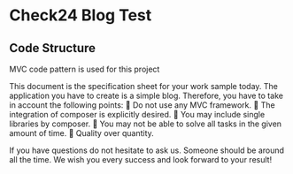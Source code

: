 # Check24 Blog Test

## Code Structure
 MVC code pattern is used for this project

 This document is the specification sheet for your work sample today. The application 
you have to create is a simple blog. 
Therefore, you have to take in account the following points: 
 Do not use any MVC framework. 
 The integration of composer is explicitly desired.
 You may include single libraries by composer. 
 You may not be able to solve all tasks in the given amount of time. 
 Quality over quantity. 

If you have questions do not hesitate to ask us. Someone should be around all the 
time. We wish you every success and look forward to your result!